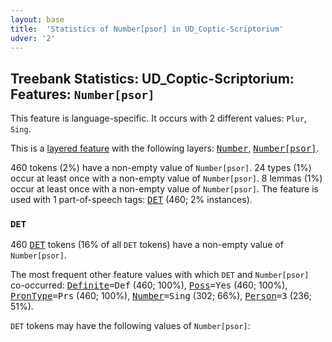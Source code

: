 ```yaml
---
layout: base
title:  'Statistics of Number[psor] in UD_Coptic-Scriptorium'
udver: '2'
---
```


## Treebank Statistics: UD_Coptic-Scriptorium: Features: `Number[psor]`

This feature is language-specific.
It occurs with 2 different values: `Plur`, `Sing`.

This is a <a href="../../u/overview/feat-layers.html">layered feature</a> with the following layers: <tt><a href="cop_scriptorium-feat-Number.html">Number</a></tt>, <tt><a href="cop_scriptorium-feat-Number-psor.html">Number[psor]</a></tt>.

460 tokens (2%) have a non-empty value of `Number[psor]`.
24 types (1%) occur at least once with a non-empty value of `Number[psor]`.
8 lemmas (1%) occur at least once with a non-empty value of `Number[psor]`.
The feature is used with 1 part-of-speech tags: <tt><a href="cop_scriptorium-pos-DET.html">DET</a></tt> (460; 2% instances).

### `DET`

460 <tt><a href="cop_scriptorium-pos-DET.html">DET</a></tt> tokens (16% of all `DET` tokens) have a non-empty value of `Number[psor]`.

The most frequent other feature values with which `DET` and `Number[psor]` co-occurred: <tt><a href="cop_scriptorium-feat-Definite.html">Definite</a></tt><tt>=Def</tt> (460; 100%), <tt><a href="cop_scriptorium-feat-Poss.html">Poss</a></tt><tt>=Yes</tt> (460; 100%), <tt><a href="cop_scriptorium-feat-PronType.html">PronType</a></tt><tt>=Prs</tt> (460; 100%), <tt><a href="cop_scriptorium-feat-Number.html">Number</a></tt><tt>=Sing</tt> (302; 66%), <tt><a href="cop_scriptorium-feat-Person.html">Person</a></tt><tt>=3</tt> (236; 51%).

`DET` tokens may have the following values of `Number[psor]`:


